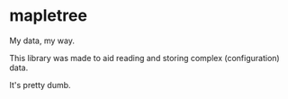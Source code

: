 # mapletree

My data, my way.

This library was made to aid reading and storing complex (configuration) data.

It's pretty dumb.